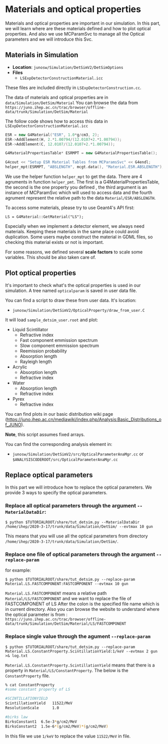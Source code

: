 # Materials and optical properties

Materials and optical properties are important in our simulation. In this part, we will learn where are these materials defined and how to plot optical properties. And also we use MCParamSvc to manage all the Optical parameters and we will introduce this Svc.

## Materials in Simulation

* **Location**: `junosw/Simulation/DetSimV2/DetSimOptions`
* **Files**
    * `LSExpDetectorConstructionMaterial.icc`

These files are included directly in `LSExpDetectorConstruction.cc`.

The data of materials and optical properties are in `data/Simulation/DetSim/Material`
You can browse the data from `https://juno.ihep.ac.cn/trac/browser/offline-data/trunk/Simulation/DetSim/Material`

The follow code shows how to access this data in `LSExpDetectorConstructionMaterial.icc`
```C++
ESR = new G4Material("ESR", 1.0*g/cm3, 2);
ESR->AddElement(H, 2.*1.00794/(12.0107+2.*1.00794));
ESR->AddElement(C, 12.0107/(12.0107+2.*1.00794));

G4MaterialPropertiesTable* ESRMPT = new G4MaterialPropertiesTable();

G4cout << "Setup ESR Material Tables from MCParamsSvc" << G4endl;
helper_mpt(ESRMPT, "ABSLENGTH", mcgt.data(), "Material.ESR.ABSLENGTH");  
```
We use the helper function `helper_mpt` to get the data. There are 4 agruments in function `helper_pmt`. The first is a G4MaterialPropertiesTable, the second is the one property you defined , the third argument is an instance of MCParamSvc which will used to access data and the fourth agrument represent the relative path to the data `Material/ESR/ABSLENGTH`.


To access some materials, please try to use Geant4's API first:

    LS = G4Material::GetMaterial("LS");

Especially when we implement a detector element, we always need materials. Keeping these materials in the same place could avoid duplication. Some users maybe construct the material in GDML files, so checking this material exists or not is important.

For some reasons, we defined several **scale factors** to scale some variables. This should be also taken care of.

## Plot optical properties

It's important to check what's the optical properties is used in our simulation. A tree named `opticalparam` is saved in user data file.

You can find a script to draw these from user data. It's location:

* `junosw/Simulation/DetSimV2/OpticalProperty/draw_from_user.C`

It will load `sample_detsim_user.root` and plot:

* Liquid Scintillator
    * Refractive index
    * Fast component emmission spectrum
    * Slow component emmission spectrum
    * Reemission probability
    * Absorption length
    * Rayleigh length
* Acrylic
    * Absorption length
    * Refractive index
* Water
    * Absorption length
    * Refractive index
* Pyrex
    * Refractive index

You can find plots in our basic distribution wiki page (<https://juno.ihep.ac.cn/mediawiki/index.php/Analysis:Basic_Distributions_of_JUNO>).

**Note**, this script assumes fixed arrays.

You can find the corresponding analysis element in:

* `junosw/Simulation/DetSimV2/src/OpticalParameterAnaMgr.cc` or `$ANALYSISCODEROOT/src/OpticalParameterAnaMgr.cc`


## Replace optical parameters
In this part we will introduce how to replace the optical parameters. We provide 3 ways to specify the optical parameters.
### Replace all optical parameters through the argument `--MaterialDataDir`:

    $ python $TUTORIALROOT/share/tut_detsim.py --MaterialDataDir /home/ihep/2020-3-17/trunk/data/Simulation/DetSim/ --evtmax 10 gun

This means that you will use all the optical parameters from directory `/home/ihep/2020-3-17/trunk/data/Simulation/DetSim/`.

### Replace one file of optical parameters through the argument `--replace-param` 
for example:

    $ python $TUTORIALROOT/share/tut_detsim.py --replace-param Material.LS.FASTCOMPONENT:FASTCOMPONENT --evtmax 10 gun

`Material.LS.FASTCOMPONENT` means a relative path `Material/LS/FASTCOMPONENT` and we want to replace the file of FASTCOMPONENT of LS 
After the colon is the specified file name which is in current directory. Also you can browse the website to understand where the optical parameter is from : `https://juno.ihep.ac.cn/trac/browser/offline-data/trunk/Simulation/DetSim/Material/LS/FASTCOMPONENT`

### Replace single value through the agument `--replace-param`

    $ python $TUTORIALROOT/share/tut_detsim.py --replace-param Material.LS.ConstantProperty.ScintillationYield:1/keV --evtmax 2 gun >& log.txt
 
`Material.LS.ConstantProperty.ScintillationYield` means that there is a property in `Material/LS/ConstantProperty`. The below is the `ConstantProperty` file.
```bash
% cat ConstantProperty 
#some constant property of LS

#SCINTILLATIONYIELD
ScintillationYield   11522/MeV
ResolutionScale      1.0

#birks law
BirksConstant1  6.5e-3*g/cm2/MeV
BirksConstant2  1.5e-6*(g/cm2/MeV)*(g/cm2/MeV)
```
In this file we use `1/keV` to replace the value `11522/MeV` in file.

